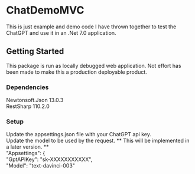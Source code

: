 # ChatDemoMVC
This is just example and demo code I have thrown together to test the ChatGPT and use it in an .Net 7.0 application.

## Getting Started
This package is run as locally debugged web application. Not effort has been made to make this a production deployable product.

### Dependencies
Newtonsoft.Json 13.0.3  
RestSharp 110.2.0  

### Setup
Update the appsettings.json file with your ChatGPT api key.  
Update the model to be used by the request. ** This will be implemented in a later version. **  
"Appsettings": {  
	"GptAPIKey": "sk-XXXXXXXXXXX",  
	"Model": "text-davinci-003"  
